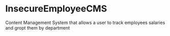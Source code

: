 # InsecureEmployeeCMS
Content Management System that allows a user to track employees salaries and gropt them by department
